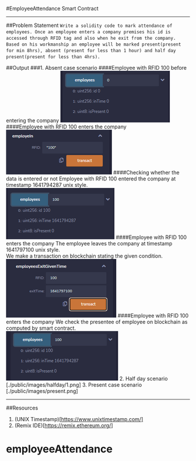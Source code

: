 #EmployeeAttendance Smart Contract
***
##Problem Statement
`Write a solidity code to mark attendance of employees. Once an employee enters a company premises his id is accessed through RFID tag and also when he exit from the company. Based on his workmanship an employee will be marked present(present for min 8hrs), absent (present for less than 1 hour) and half day present(present for less than 4hrs).`

##Output
###1. Absent case scenario
####Employee with RFID 100 before entering the company
![Before Entering the company](./public/images/absent/1.png)
####Employee with RFID 100 enters the company
![Employee enters the company](./public/images/absent/2.png)
####Checking whether the data is entered or not
Employee with RFID 100 entered the company at timestamp 1641794287 unix style.\
![Employee enters the company](./public/images/absent/3.png)
####Employee with RFID 100 enters the company
The employee leaves the company at timestamp 1641797100 unix style.\
We make a transaction on blockchain stating the given condition.\
![Employee enters the company](./public/images/absent/4.png)
####Employee with RFID 100 enters the company
We check the presentee of employee on blockchain as computed by smart contract.\
![Employee enters the company](./public/images/absent/5.png)
2. Half day scenario
[./public/images/halfday/1.png]
3. Present case scenario
[./public/images/present.png]

***
##Resources
1. (UNIX Timestamp)[https://www.unixtimestamp.com/]
2. (Remix IDE)[https://remix.ethereum.org/]
# employeeAttendance

